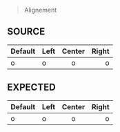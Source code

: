 > Alignement

## SOURCE

| Default | Left | Center | Right |
|-|:-|:-:|-:|
| o |o |o |o |

## EXPECTED

| Default | Left | Center | Right |
|---------|:-----|:------:|------:|
| o       | o    |   o    |     o |
